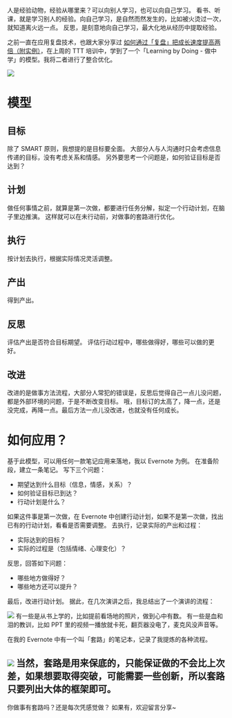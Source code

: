 人是经验动物，经验从哪里来？可以向别人学习，也可以向自己学习。
看书、听课，就是学习别人的经验。向自己学习，是自然而然发生的，比如被火烫过一次，就知道离火远一点。
反思，是刻意地向自己学习，最大化地从经历中提取经验。

之前一直在应用复盘技术，也跟大家分享过 [如何通过「复盘」把成长速度提高两倍（附实例）](http://www.jianshu.com/p/3be0964d3f40)，在上周的 TTT 培训中，学到了一个「Learning by Doing - 做中学」的模型。我将二者进行了整合优化。


![](./_image/2017-03-31-08-21-25.jpg)

# 模型
## 目标
除了 SMART 原则，我想提的是目标要全面。
大部分人与人沟通时只会考虑信息传递的目标，没有考虑关系和情感。
另外要思考一个问题是，如何验证目标是否达到？

## 计划
做任何事情之前，就算是第一次做，都要进行任务分解，拟定一个行动计划，在脑子里边推演。
这样就可以在未行动前，对做事的套路进行优化。

## 执行
按计划去执行，根据实际情况灵活调整。

## 产出
得到产出。

## 反思
评估产出是否符合目标期望。
评估行动过程中，哪些做得好，哪些可以做的更好。

## 改进
改进的是做事方法流程，大部分人常犯的错误是，反思后觉得自己一点儿没问题，都是外部环境的问题，于是不断改变目标。
哦，目标订的太高了，降一点，还是没完成，再降一点。最后方法一点儿没改进，也就没有任何成长。

# 如何应用？
基于此模型，可以用任何一款笔记应用来落地，我以 Evernote 为例。
在准备阶段，建立一条笔记。
写下三个问题：
* 期望达到什么目标（信息，情感，关系）？
* 如何验证目标已到达？
* 行动计划是什么？

如果这件事是第一次做，在 Evernote 中创建行动计划，如果不是第一次做，找出已有的行动计划，看看是否需要调整。
去执行，记录实际的产出和过程：
* 实际达到的目标？
* 实际的过程是（包括情绪、心理变化）？

反思，回答如下问题：
* 哪些地方做得好？
* 哪些地方还可以提升？

最后，改进行动计划。
据此，在几次演讲之后，我总结出了一个演讲的流程：

![](./_image/2017-03-31-08-00-59.jpg)
有一些是从书上学的，比如提前看场地的照片，做到心中有数。
有一些是血和泪的教训，比如 PPT 里的视频一播放就卡死，翻页器没电了，麦克风没声音等。

在我的 Evernote 中有一个叫「套路」的笔记本，记录了我提炼的各种流程。

![](./_image/2017-03-31-08-04-22.jpg)
当然，套路是用来保底的，只能保证做的不会比上次差，如果想要取得突破，可能需要一些创新，所以套路只要列出大体的框架即可。
---
你做事有套路吗？还是每次凭感觉做？
如果有，欢迎留言分享~



